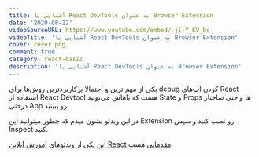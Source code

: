 ```yaml
---
title: آشنایی با React DevTools به عنوان Browser Extension
date: '2020-08-22'
videoSourceURL: https://www.youtube.com/embed/-jl-Y_KV_bs
videoTitle: 'آشنایی با React DevTools به عنوان Browser Extension'
cover: cover.png
comment: true
category: react-basic
description: 'آشنایی با React DevTools به عنوان Browser Extension'
---
```


یکی از مهم ترین و احتمالا پرکاربردترین روش‌ها برای debug کردن اپ‌های React استفاده از
React Devtool هست که باهاش می‌تونید State و Props ها و حتی ساختار درختی App رو ببینید.

در این ویدئو نشون میدم که چطور میتوانید این Extension رو نصب کنید و سپس Inspect کنید.

این یکی از ویدئو‌های
[آموزش آنلاین React مقدماتی](/react-basic-course)
هست.
